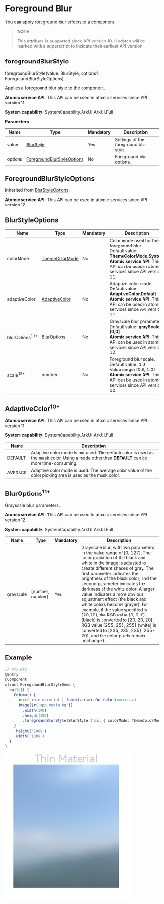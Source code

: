 # Foreground Blur

You can apply foreground blur effects to a component.

>  **NOTE**
>
>  This attribute is supported since API version 10. Updates will be marked with a superscript to indicate their earliest API version.

## foregroundBlurStyle

foregroundBlurStyle(value: BlurStyle, options?: ForegroundBlurStyleOptions)

Applies a foreground blur style to the component.

**Atomic service API**: This API can be used in atomic services since API version 11.

**System capability**: SystemCapability.ArkUI.ArkUI.Full

**Parameters**

| Name | Type                                                        | Mandatory| Description                                                        |
| ------- | ------------------------------------------------------------ | ---- | ------------------------------------------------------------ |
| value   | [BlurStyle](ts-universal-attributes-background.md#blurstyle9)                 | Yes  | Settings of the foreground blur style,|
| options | [ForegroundBlurStyleOptions](#foregroundblurstyleoptions) | No  | Foreground blur options.                                    |

## ForegroundBlurStyleOptions
Inherited from [BlurStyleOptions](#blurstyleoptions).

**Atomic service API**: This API can be used in atomic services since API version 12.

## BlurStyleOptions

| Name                       | Type                                               | Mandatory| Description                                                        |
| --------------------------- | ------------------------------------------------------- | ---- | ------------------------------------------------------------ |
| colorMode     | [ThemeColorMode](ts-container-with-theme#themecolormode10) | No  | Color mode used for the foreground blur.<br>Default value: **ThemeColorMode.System**<br>**Atomic service API**: This API can be used in atomic services since API version 11.|
| adaptiveColor | [AdaptiveColor](#adaptivecolor10)   | No  | Adaptive color mode.<br>Default value: **AdaptiveColor.Default**<br>**Atomic service API**: This API can be used in atomic services since API version 11.|
| blurOptions<sup>11+</sup> | [BlurOptions](#bluroptions11)         | No   | Grayscale blur parameters.<br>Default value: **grayScale: [0,0]**<br>**Atomic service API**: This API can be used in atomic services since API version 12.|
| scale<sup>12+</sup> | number   | No  | Foreground blur scale.<br>Default value: **1.0**<br>Value range: [0.0, 1.0]<br>**Atomic service API**: This API can be used in atomic services since API version 12.|

## AdaptiveColor<sup>10+</sup>

**Atomic service API**: This API can be used in atomic services since API version 11.

**System capability**: SystemCapability.ArkUI.ArkUI.Full

| Name     | Description                       |
| ------- | ------------------------- |
| DEFAULT | Adaptive color mode is not used. The default color is used as the mask color. Using a mode other than **DEFAULT** can be more time-consuming.   |
| AVERAGE | Adaptive color mode is used. The average color value of the color picking area is used as the mask color.|

## BlurOptions<sup>11+</sup>
Grayscale blur parameters.

**Atomic service API**: This API can be used in atomic services since API version 12.

**System capability**: SystemCapability.ArkUI.ArkUI.Full

| Name       |   Type  |   Mandatory| Description                       |
| ----        |  ----   |   ---- | --------------------------  |
| grayscale   |  [number, number]   |   Yes  |  Grayscale blur, with two parameters in the value range of [0, 127]. The color gradation of the black and white in the image is adjusted to create different shades of gray. The first parameter indicates the brightness of the black color, and the second parameter indicates the darkness of the white color. A larger value indicates a more obvious adjustment effect (the black and white colors become grayer). For example, if the value specified is (20,20), the RGB value [0, 0, 0] (black) is converted to [20, 20, 20], RGB value [255, 255, 255] (white) is converted to [235, 235, 235] (255-20), and the color pixels remain unchanged.|


## Example

```ts
// xxx.ets
@Entry
@Component
struct ForegroundBlurStyleDemo {
  build() {
    Column() {
      Text('Thin Material').fontSize(30).fontColor(0xCCCCCC)
      Image($r('app.media.bg'))
        .width(300)
        .height(350)
        .foregroundBlurStyle(BlurStyle.Thin, { colorMode: ThemeColorMode.LIGHT, adaptiveColor: AdaptiveColor.DEFAULT, scale: 1.0 })
    }
    .height('100%')
    .width('100%')
  }
}
```

![en-us_image_background_blur_style](figures/en-us_image_foreground_blur_style.png)
